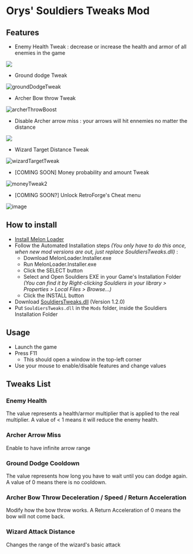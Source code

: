 # Orys' Souldiers Tweaks Mod

## Features

* Enemy Health Tweak : decrease or increase the health and armor of all enemies in the game

![](https://github.com/Oryss/souldiers-tweaks/blob/main/enemyHealthTweak.gif?raw=true)

* Ground dodge Tweak

![groundDodgeTweak](https://user-images.githubusercontent.com/43440732/172458131-d9846da5-fe3b-449e-8e91-be47f5da9edd.gif)

* Archer Bow throw Tweak

![archerThrowBoost](https://user-images.githubusercontent.com/43440732/172454656-6dbfb896-3a43-41bc-b991-2c37afdcdc22.gif)

* Disable Archer arrow miss : your arrows will hit ennemies no matter the distance

![](https://github.com/Oryss/souldiers-tweaks/blob/main/archerArrowMissTweak.gif?raw=true)

* Wizard Target Distance Tweak

![wizardTargetTweak](https://user-images.githubusercontent.com/43440732/172604387-10c19a61-3cd6-4c48-830a-e20c93214c7b.gif)

* [COMING SOON] Money probability and amount Tweak

![moneyTweak2](https://user-images.githubusercontent.com/43440732/172932320-be8de574-4408-49aa-a165-aa302a039c99.gif)

* [COMING SOON?] Unlock RetroForge's Cheat menu

![image](https://user-images.githubusercontent.com/43440732/172932016-3d5b3bc2-ac3b-4e3f-8c39-ee6ea7165c40.png)

## How to install

* [Install Melon Loader](https://melonwiki.xyz/#/?id=requirements)
* Follow the Automated Installation steps _(You only have to do this once, when new mod versions are out, just replace SouldiersTweaks.dll)_ :
    * Download MelonLoader.Installer.exe
    * Run MelonLoader.Installer.exe
    * Click the SELECT button
    * Select and Open Souldiers EXE in your Game's Installation Folder _(You can find it by Right-clicking Souldiers in your library > Properties > Local Files > Browse...)_
    * Click the INSTALL button
* Download [SouldiersTweaks.dll](https://github.com/Oryss/souldiers-tweaks/releases/download/1.2.0/SouldiersTweaks.dll) (Version 1.2.0)
* Put `SouldiersTweaks.dll` in the `Mods` folder, inside the Souldiers Installation Folder

## Usage

* Launch the game
* Press F11
    * This should open a window in the top-left corner
* Use your mouse to enable/disable features and change values

## Tweaks List

### Enemy Health

The value represents a health/armor multiplier that is applied to the real multiplier.
A value of < 1 means it will reduce the enemy health.

### Archer Arrow Miss

Enable to have infinite arrow range

### Ground Dodge Cooldown

The value represents how long you have to wait until you can dodge again. A value of 0 means there is no cooldown.

### Archer Bow Throw Deceleration / Speed / Return Acceleration

Modify how the bow throw works. A Return Acceleration of 0 means the bow will not come back.

### Wizard Attack Distance

Changes the range of the wizard's basic attack
